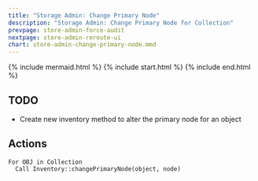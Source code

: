 ```yaml
---
title: "Storage Admin: Change Primary Node"
description: "Storage Admin: Change Primary Node for Collection"
prevpage: store-admin-force-audit
nextpage: store-admin-reroute-ui
chart: store-admin-change-primary-node.mmd
---
```


{% include mermaid.html %}
{% include start.html %}
{% include end.html %}

## TODO

- Create new inventory method to alter the primary node for an object

## Actions

```
For OBJ in Collection
  Call Inventory::changePrimaryNode(object, node)
```

